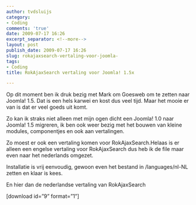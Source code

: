 ```yaml
---
author: tvdsluijs
category:
- Coding
comments: 'true'
date: 2009-07-17 16:26
excerpt_separator: <!--more-->
layout: post
publish_date: 2009-07-17 16:26
slug: rokajaxsearch-vertaling-voor-joomla-
tags:
- Coding
title: RokAjaxSearch vertaling voor Joomla! 1.5x

---
```

Op dit moment ben ik druk bezig met Mark om Goesweb om te zetten naar Joomla!
1.5. Dat is een hels karwei en kost dus veel tijd. Maar het mooie er van is
dat er veel goeds uit komt.  
  
Zo kan ik straks niet alleen met mijn ogen dicht een Joomla! 1.0 naar Joomla!
1.5 migreren, ik ben ook weer bezig met het bouwen van kleine modules,
componentjes en ook aan vertalingen.  
  
Zo moest er ook een vertaling komen voor RokAjaxSearch.Helaas is er alleen een
engelse vertaling voor RokAjaxSearch dus heb ik de file maar even naar het
nederlands omgezet.  
  
Installatie is vrij eenvoudig, gewoon even het bestand in /languages/nl-NL
zetten en klaar is kees.  
  
En hier dan de nederlandse vertaling van RokAjaxSearch  
  
[download id=”9” format=”1”]


